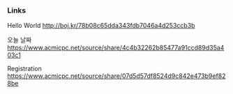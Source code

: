### Links
Hello World <http://boj.kr/78b08c65dda343fdb7046a4d253ccb3b>
<br/>

오늘 날짜 <https://www.acmicpc.net/source/share/4c4b32262b85477a91ccd89d35a403c1>
<br/>

Registration <https://www.acmicpc.net/source/share/07d5d57df8524d9c842e473b9ef828be>
